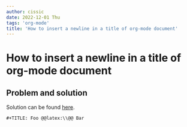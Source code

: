 ```yaml
---
author: cissic
date: 2022-12-01 Thu
tags: 'org-mode'
title: 'How to insert a newline in a title of org-mode document'
---
```



# How to insert a newline in a title of org-mode document


## Problem and solution

Solution can be found [here](https://emacs.stackexchange.com/questions/255/new-line-in-title-of-an-org-mode-exported-html-document).

    #+TITLE: Foo @@latex:\\@@ Bar

